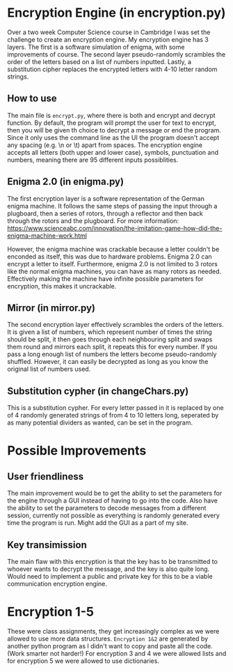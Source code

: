 # Encryption Engine (in encryption.py)
Over a two week Computer Science course in Cambridge I was set the challenge to create an encryption engine. My encryption engine has 3 layers. The first is a software simulation of enigma, with some improvements of course. The second layer pseudo-randomly scrambles the order of the letters based on a list of numbers inputted. Lastly, a substitution cipher replaces the encrypted letters with 4-10 letter random strings.

## How to use
The main file is ```encrypt.py```, where there is both and encrypt and decrypt function. By default, the program will prompt the user for text to encrypt, then you will be given th choice to decrypt a message or end the program. Since it only uses the command line as the UI the program doesn't accept any spacing (e.g. \n or \t) apart from spaces. The encryption engine accepts all letters (both upper and lower case), symbols, punctuation and numbers, meaning there are 95 different inputs possiblities.


## Enigma 2.0 (in enigma.py)
The first encryption layer is a software representation of the German enigma machine. It follows the same steps of passing the input through a plugboard, then a series of rotors, through a reflector and then back through the rotors and the plugboard. For more information: https://www.scienceabc.com/innovation/the-imitation-game-how-did-the-enigma-machine-work.html

However, the enigma machine was crackable because a letter couldn't be enconded as itself, this was due to hardware problems. Enigma 2.0 can encrypt a letter to itself. Furthermore, enigma 2.0 is not limited to 3 rotors like the normal enigma machines, you can have as many rotors as needed. Effectively making the machine have infinite possible parameters for encryption, this makes it uncrackable.

## Mirror (in mirror.py)
The second encryption layer effectively scrambles the orders of the letters. It is given a list of numbers, which represent number of times the string should be split, it then goes through each neighbouring split and swaps them round and mirrors each split, it repeats this for every number. If you pass a long enough list of numbers the letters become pseudo-randomly shuffled. However, it can easily be decrypted as long as you know the original list of numbers used.

## Substitution cypher (in changeChars.py)
This is a substitution cypher. For every letter passed in it is replaced by one of 4 randomly generated strings of from 4 to 10 letters long, seperated by as many potential dividers as wanted, can be set in the program.

# Possible Improvements
## User friendliness
The main improvement would be to get the ability to set the parameters for the engine through a GUI instead of having to go into the code. Also have the ability to set the parameters to decode messages from a different session, currently not possible as everything is randomly generated every time the program is run.
Might add the GUI as a part of my site.

## Key transimission
The main flaw with this encryption is that the key has to be transmitted to whoever wants to decrypt the message, and the key is also quite long. Would need to implement a public and private key for this to be a viable communication encryption engine.

# Encryption 1-5
These were class assignments, they get increasingly complex as we were allowed to use more data structures. ```Encryption 1&2``` are generated by another python program as I didn't want to copy and paste all the code. (Work smarter not harder!)
For encryption 3 and 4 we were allowed lists and for encryption 5 we were allowed to use dictionaries.
